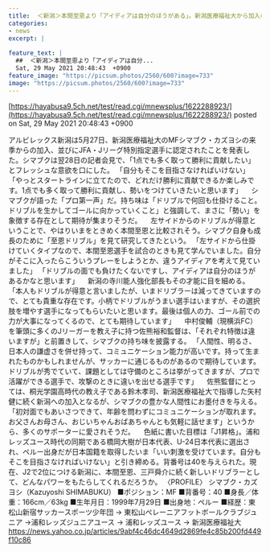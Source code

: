 ```yaml
---
title:  ＜新潟＞本間至恩より「アイディアは自分のほうがある」。新潟医療福祉大から加入のシマブク・カズヨシが記者会見  
categories:
- news
excerpt: |
  
feature_text: |
  ##  ＜新潟＞本間至恩より「アイディアは自分...
  Sat, 29 May 2021 20:48:43  +0900
feature_image: "https://picsum.photos/2560/600?image=733"
image: "https://picsum.photos/2560/600?image=733"
---
```


[https://hayabusa9.5ch.net/test/read.cgi/mnewsplus/1622288923/](https://hayabusa9.5ch.net/test/read.cgi/mnewsplus/1622288923/)
posted on Sat, 29 May 2021 20:48:43  +0900

<!--more-->

アルビレックス新潟は5月27日、新潟医療福祉大のMFシマブク・カズヨシの来季からの加入、並びにJFA・Jリーグ特別指定選手に認定されたことを発表した。シマブクは翌28日の記者会見で、「1点でも多く取って勝利に貢献したい」とフレッシュな意欲を口にした。 「自分もそこを目指さなければいけない」 「やっとスタートラインに立てたので、どれだけ勝利に貢献できるか楽しみです。1点でも多く取って勝利に貢献し、勢いをつけていきたいと思います」 　シマブクが語った「プロ第一声」だ。持ち味は「ドリブルで何回も仕掛けること。ドリブルを生かしてゴールに向かっていくこと」と強調して、まさに「勢い」を象徴する存在として期待が集まりそうだ。 　左サイドからのドリブルが得意ということで、やはりいまをときめく本間至恩と比較されそう。シマブク自身も成長のために「至恩ドリブル」を見て研究してきたという。 「左サイドから仕掛けていくタイプなので、本間至恩選手を試合のときも見て学んでいました。自分がそこに入ったらこういうプレーをしようとか、違うアイディアを考えて見ていました」 「ドリブルの面でも負けたくないですし、アイディアは自分のほうがあるかなと思います」 　新潟の寺川能人強化部長もその才能に目を細める。 「本人もドリブルが得意と言いましたが、いまドリブラーは減ってきていますので、とても貴重な存在です。小柄でドリブルがうまい選手はいますが、その選択肢を増やす選手になってもらいたいと思います。最後は個人の力、ゴール前での力が大事になってくるので、とても期待しています」 　中村俊輔（現横浜FC）を筆頭に多くのJリーガーを教え子に持つ佐熊裕和監督は、「それぞれ特徴は違いますが」と前置きして、シマブクの持ち味を披露する。 「人間性、明るさ、日本人の謙虚さを併せ持って、コミュニケーション能力が高いです。持って生まれたものかもしれませんが、サッカーに通じるものがあるので期待しています。ドリブルが秀でていて、課題としては守備のところは挙がってきますが、プロで活躍ができる選手で、攻撃のときに違いを出せる選手です」 　佐熊監督にとっては、桐光学園高時代の教え子である鈴木孝司、新潟医療福祉大で指導した矢村健に続く新潟への加入となるが、シマブクの豊かな人間性にお墨付きを与える。「初対面でもあいさつできて、年齢を問わずにコミュニケーションが取れます。お父さんお母さん、おじいちゃんおばあちゃんとも気軽に話せます」というから、多くのサポーターに愛されそうだ。 　色紙に書いた目標は「J1昇格」。浦和レッズユース時代の同期である橋岡大樹が日本代表、U-24日本代表に選出され、ペルー出身だが日本国籍を取得したいま「いい刺激を受けています。自分もそこを目指さなければいけない」と引き締める。背番号は40を与えられた。現在、J2で2位につける新潟に、本間至恩、三戸舜介に続く新しいドリブラーとして、どんなパワーをもたらしてくれるだろうか。 〈PROFILE〉 シマブク・カズヨシ（Kazuyoshi SHIMABUKU） ■ポジション：MF ■背番号：40 ■身長／体重：166cm／63kg ■生年月日：1999年7月29日 ■出身地：ペルー ■経歴：東松山新宿サッカースポーツ少年団 → 東松山ぺレーニアフットボールクラブジュニア →浦和レッズジュニアユース → 浦和レッズユース → 新潟医療福祉大 https://news.yahoo.co.jp/articles/9abf4c46dc4649d2869fe4c85b200fd449f10c86
